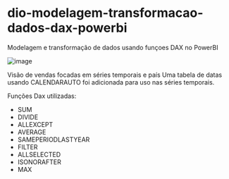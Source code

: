# dio-modelagem-transformacao-dados-dax-powerbi
Modelagem e transformação de dados usando funçoes DAX no PowerBI

![image](https://github.com/user-attachments/assets/7ec87715-95c3-409b-a970-054150080dae)

Visão de vendas focadas em séries temporais e país
Uma tabela de datas usando CALENDARAUTO foi adicionada para uso nas séries temporais.

Funções Dax utilizadas:
- SUM
- DIVIDE
- ALLEXCEPT
- AVERAGE
- SAMEPERIODLASTYEAR
- FILTER
- ALLSELECTED
- ISONORAFTER
- MAX
